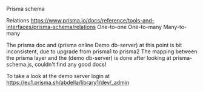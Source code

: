 
Prisma schema

  Relations
    https://www.prisma.io/docs/reference/tools-and-interfaces/prisma-schema/relations
    One-to-one 
    One-to-many 
    Many-to-many 


The prisma doc and (prisma online Demo db-server) at this point is bit inconsistent, due to upgrade from prisma1 to prisma2
The mapping between the prisma layer and the (demo db-server) is done after looking at prisma-schema.js, couldn't find any good docs! 

To take a look at the demo server login at
https://eu1.prisma.sh/abdella/library1/dev/_admin


